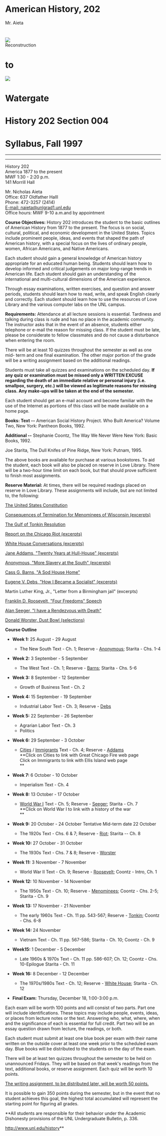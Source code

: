 # American History, 202  
Mr. Aieta

#  
![](recons.JPG)  
Reconstruction

# to

![](wgate.jpg)

# Watergate

# History 202 Section 004

# Syllabus, Fall 1997

* * *

* * *

History 202  
America 1877 to the present  
MWF 1:30 - 2:20 p.m.  
141 Morrill Hall  
  
Mr. Nicholas Aieta  
Office: 637 Oldfather Halll  
Phone: 472-3257 (2414)  
[E-mail: naieta@unlgrad1.unl.edu](naieta@unlgrad1.unl.edu)  
Office hours: MWF 9-10 a.m.and by appointment



**Course Objectives:** History 202 introduces the student to the basic
outlines of American History from 1877 to the present. The focus is on social,
cultural, political, and economic development in the United States. Topics
include prominent people, ideas, and events that shaped the path of American
history, with a special focus on the lives of ordinary people, women, African
Americans, and Native Americans.

Each student should gain a general knowledge of American history appropriate
for an educated human being. Students should learn how to develop informed and
critical judgements on major long-range trends in American life. Each student
should gain an understanding of the international and multi-cultural
dimensions of the American experience.

Through essay examinations, written exercises, and question and answer
periods, students should learn how to read, write, and speak English clearly
and correctly. Each student should learn how to use the resources of Love
Library and the various computer labs on the UNL campus.



**Requirements:** Attendance at all lecture sessions is essential. Tardiness
and talking during class is rude and has no place in the academic community.
The instructor asks that in the event of an absence, students either telephone
or e-mail the reason for missing class. If the student must be late, please be
considerate to fellow classmates and do not cause a disturbance when entering
the room.

There will be at least 10 quizzes throughout the semester as well as one mid-
term and one final examination. The other major portion of the grade will be a
writing assignment based on the additional readings.

Students must take all quizzes and examinations on the scheduled day. **If any
quiz or examination must be missed only a WRITTEN EXCUSE regarding the death
of an immediate relative or personal injury (i.e. smallpox, surgery, etc.)
will be viewed as legitimate reasons for missing class. Any make-ups will be
taken at the end of the semester.**

Each student should get an e-mail account and become familiar with the use of
the Internet as portions of this class will be made available on a home page.



**Books: Text --** American Social History Project. Who Built America? Volume
Two, New York: Pantheon Books, 1992.

**Additional --** Stephanie Coontz, The Way We Never Were New York: Basic
Books, 1992.

Joe Starita, The Dull Knifes of Pine Ridge, New York: Putnam, 1995.

The above books are available for purchase at various bookstores. To aid the
student, each book will also be placed on reserve in Love Library. There will
be a two-hour time limit on each book, but that should prove sufficient to
finish most assignments.

**Reserve Material:** At times, there will be required readings placed on
reserve in Love Library. These assignments will include, but are not limited
to, the following:

[The United States
Constitution](http://www.law.cornell.edu/constitution/constitution.overview.html)

[Consequences of Termination for Menominees of Wisconsin (excerpts)](Term.htm)

[The Gulf of Tonkin Resolution](Tonkin.htm)

[Report on the Chicago Riot (excerpts)](Riot.htm)

[White House Conversations (excerpts)](Nixon.htm)

[Jane Addams, "Twenty Years at Hull-House" (excerpts)](Addams.htm)

[Anonymous, "More Slavery at the South" (excerpts)](Anonymous.htm)

[Cass G. Barns, "A Sod House Home"](Barns.htm.htm)

[Eugene V. Debs, "How I Became a Socialist" (excerpts)](Debs.htm)

Martin Luther King, Jr., "Letter from a Birmingham jail" (excerpts)

[Franklin D. Roosevelt, "Four Freedoms" Speech](Roosevelt.htm)

[Alan Seeger, "I have a Rendezvous with Death"](Seeger.htm)

[Donald Worster, Dust Bowl (selections)](Worster.htm)

**Course Outline**

  * **Week 1:** 25 August - 29 August 
    * The New South Text - Ch. 1; Reserve - [Anonymous](Anonymous.htm); Starita - Chs. 1-4  

  * **Week 2:** 3 September - 5 September 
    * The West Text - Ch. 1; Reserve - [Barns](Barns.htm.htm); Starita - Chs. 5-6  

  * **Week 3:** 8 September - 12 September 
    * Growth of Business Text - Ch. 2  

  * **Week 4:** 15 September - 19 September 
    * Industrial Labor Text - Ch. 3; Reserve - [Debs](Debs.htm)  

  * **Week 5:** 22 September - 26 September 
    * Agrarian Labor Text - Ch. 3 
    * Politics  

  * **Week 6:** 29 September - 3 October 
    * [Cities](http://www.chicagohs.org/fire/intro/gcf-index.html) / [Immigrants](http://www.ellisisland.org) Text - Ch. 4; Reserve - [Addams](Addams.htm)  
**Click on Cities to link with Great Chicago Fire web page  
Click on Immigrants to link with Ellis Island web page  
**

  * **Week 7:** 6 October - 10 October 
    * Imperialism Text - Ch. 4  

  * **Week 8:** 13 October - 17 October 
    * [World War I](http://www.worldwar1.com) Text - Ch. 5; Reserve - [Seeger](Seeger.htm); Starita - Ch. 7  
**Click on World War I to link with a history of the war  
**

  * **Week 9:** 20 October - 24 October Tentative Mid-term date 22 October 
    * The 1920s Text - Chs. 6 & 7; Reserve - [Riot](Riot.htm); Starita -- Ch. 8  

  * **Week 10:** 27 October - 31 October 
    * The 1930s Text - Chs. 7 & 8; Reserve - [Worster](Worster.htm)  

  * **Week 11:** 3 November - 7 November 
    * World War II Text - Ch. 9; Reserve - [Roosevelt](Roosevelt.htm); Coontz - Intro, Ch. 1  

  * **Week 12:** 10 November - 14 November 
    * The 1950s Text - Ch. 10; Reserve - [Menominees](Term.htm); Coontz - Chs. 2-5; Starita - Ch. 9  

  * **Week 13:** 17 November - 21 November 
    * The early 1960s Text - Ch. 11 pp. 543-567; Reserve - [Tonkin](Tonkin.htm); Coontz - Chs. 6-8  

  * **Week 14:** 24 November 
    * Vietnam Text - Ch. 11 pp. 567-586; Starita - Ch. 10; Coontz \- Ch. 9  

  * **Week15:** 1 December - 5 December 
    * Late 1960s & 1970s Text - Ch. 11 pp. 586-607; Ch. 12; Coontz - Chs. 10-Epilogue Starita - Ch. 11  

  * **Week 16:** 8 December - 12 December 
    * The 1970s/1980s Text - Ch. 12; Reserve - [White House](Nixon.htm); Starita - Ch. 12  

  * **Final Exam:** Thursday, December 18, 1:00-3:00 p.m. 

Each exam will be worth 100 points and will consist of two parts. Part one
will include identifications. These topics may include people, events, ideas,
or places from lecture notes or the text. Answering who, what, where, when and
the significance of each is essential for full credit. Part two will be an
essay question drawn from lecture, the readings, or both.

Each student must submit at least one blue book per exam with their name
written on the outside cover at least one week prior to the scheduled exam
day. Blue books will be distributed to the students on the day of the exam.

There will be at least ten quizzes throughout the semester to be held on
unannounced Fridays. They will be based on that week's readings from the text,
additional books, or reserve assignment. Each quiz will be worth 10 points.

[The writing assignment, to be distributed later, will be worth 50
points.](Writing.htm)

It is possible to gain 350 points during the semester, but in the event that
no student achieves this goal, the highest total accumulated will represent
the starting point for figuring all grades.

**All students are responsible for their behavior under the Academic
Dishonesty provisions of the UNL Undergraduate Bulletin, p. 336.  
  
<http://www.unl.edu/history>**

